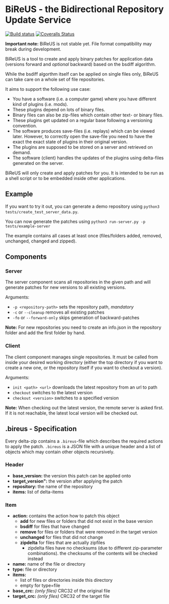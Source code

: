 # BiReUS - the Bidirectional Repository Update Service

[![Build status](https://travis-ci.org/Brutus5000/BiReUS.svg?branch=master)](https://travis-ci.org/Brutus5000/BiReUS) [![Coveralls Status](https://img.shields.io/coveralls/Brutus5000/BiReUS/master.svg)](https://coveralls.io/github/Brutus5000/BiReUS)

**Important note:** BiReUS is not stable yet. File format compatibility may break during development.


BiReUS is a tool to create and apply binary patches for application data (versions forward and _optional_ backward) based on the bsdiff algorithm.

While the bsdiff algorthm itself can be applied on single files only, BiReUS can take care on a whole set of file repositories.


It aims to support the following use case:

*	You have a software (i.e. a computer game) where you have different kind of plugins (i.e. mods).
*	These plugins depend on lots of binary files.
  *	Binary files can also be zip-files which contain other text- or binary files.
*	These plugins get updated on a regular base following a versioning convention.
*	The software produces save-files (i.e. replays) which can be viewed later. However, to correctly open the save-file you need to have the exact the exact state of plugins in their original version.
*	The plugins are supposed to be stored on a server and retrieved on demand.
*	The software (client) handles the updates of the plugins using delta-files generated on the server.

BiReUS will only create and apply patches for you. It is intended to be run as a shell script or to be embedded inside other applications.

## Example
If you want to try it out, you can generate a demo repository using `python3 tests/create_test_server_data.py`.

You can now generate the patches using `python3 run-server.py -p tests/example-server`

The example contains all cases at least once (files/folders added, removed, unchanged, changed and zipped).


## Components

### Server
The server component scans all repositories in the given path and will generate patches for new versions to all existing versions.

Arguments:

* `-p <repository-path>` sets the repository path, _mandatory_
* `-c` or `--cleanup` removes all existing patches
* `-fo` or `--forward-only` skips generation of backward-patches

**Note:** For new repositories you need to create an info.json in the repository folder and add the first folder by hand.


### Client

The client component manages single repositories. It must be called from inside your desired working directory (either the top directory if you want to create a new one, or the repository itself if you want to checkout a version).

Arguments:
* `init <path> <url>` downloads the latest repository from an url to path
* `checkout` switches to the latest version
* `checkout <version>` switches to a specified version

**Note:** When checking out the latest version, the remote server is asked first. If it is not reachable, the latest local version will be checked out.


## .bireus - Specification
Every delta-zip contains a `.bireus`-file which describes the required actions to apply the patch.
`.bireus` is a JSON file with a unique header and a list of objects which may contain other objects recursively.

### Header
- **base_version:** the version this patch can be applied onto
- **target_version":** the version after applying the patch
- **repository:** the name of the repository
- **items:** list of delta-items

### Item
- **action:** contains the action how to patch this object
  - **add** for new files or folders that did not exist in the base version
  - **bsdiff** for files that have changed
  - **remove** for files or folders that were removed in the target version
  - **unchanged** for files that did not change
  - **zipdelta** for files that are actually zipfiles
    - zipdelta files have no checksums (due to different zip-parameter combinations). the checksums of the contents will be checked instead
- **name:** name of the file or directory
- **type:** file or directory
- **items:**
  - list of files or directories inside this directory
  - empty for type=file
- **base_crc:** _(only files)_ CRC32 of the original file
- **target_crc:** _(only files)_ CRC32 of the target file